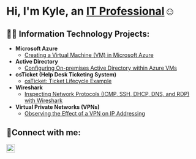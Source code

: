 <h1>Hi, I'm Kyle, an <a href="https://www.linkedin.com/in/kyle4tkins">IT Professional</a>☺</h1>

<h2>👨‍💻 Information Technology Projects:</h2>

- <b>Microsoft Azure</b>
  - [Creating a Virtual Machine (VM) in Microsoft Azure](https://github.com/fivebeds/create-azure-vm/blob/main/README.md)
- <b>Active Directory</b>
  - [Configuring On-premises Active Directory within Azure VMs](https://github.com/fivebeds/configure-ad/blob/main/README.md)
- <b>osTicket (Help Desk Ticketing System)</b>
  - [osTicket: Ticket Lifecycle Example](https://github.com/fivebeds/ticket-lifestyle/blob/main/README.md)
- <b>Wireshark</b>
  - [Inspecting Network Protocols (ICMP, SSH, DHCP, DNS, and RDP) with Wireshark](https://github.com/fivebeds/wireshark-network-protocols/blob/main/README.md)
- <b>Virtual Private Networks (VPNs)</b>
  - [Observing the Effect of a VPN on IP Addressing](https://github.com/fivebeds/vpn-usage/blob/main/README.md)

<h2>🤳Connect with me:</h2>

[<img align="left" alt="Kyle | LinkedIn" width="22px" src="https://cdn.jsdelivr.net/npm/simple-icons@v3/icons/linkedin.svg" />][linkedin]

[linkedin]: https://www.linkedin.com/in/kyl34tkins
